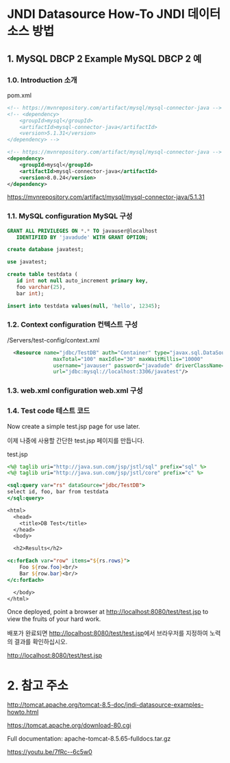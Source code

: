 # JNDI Datasource How-To JNDI 데이터 소스 방법

## 1. MySQL DBCP 2 Example MySQL DBCP 2 예

### 1.0. Introduction 소개

pom.xml
```xml
<!-- https://mvnrepository.com/artifact/mysql/mysql-connector-java -->
<!-- <dependency>
    <groupId>mysql</groupId>
    <artifactId>mysql-connector-java</artifactId>
    <version>5.1.31</version>
</dependency> -->

<!-- https://mvnrepository.com/artifact/mysql/mysql-connector-java -->
<dependency>
    <groupId>mysql</groupId>
    <artifactId>mysql-connector-java</artifactId>
    <version>8.0.24</version>
</dependency>
```

<https://mvnrepository.com/artifact/mysql/mysql-connector-java/5.1.31>

### 1.1. MySQL configuration MySQL 구성

```sql
GRANT ALL PRIVILEGES ON *.* TO javauser@localhost
   IDENTIFIED BY 'javadude' WITH GRANT OPTION;

create database javatest;

use javatest;

create table testdata (
   id int not null auto_increment primary key,
   foo varchar(25),
   bar int);

insert into testdata values(null, 'hello', 12345);
```

### 1.2. Context configuration 컨텍스트 구성

/Servers/test-config/context.xml
```xml
  <Resource name="jdbc/TestDB" auth="Container" type="javax.sql.DataSource"
               maxTotal="100" maxIdle="30" maxWaitMillis="10000"
               username="javauser" password="javadude" driverClassName="com.mysql.jdbc.Driver"
               url="jdbc:mysql://localhost:3306/javatest"/>
```

### 1.3. web.xml configuration web.xml 구성

### 1.4. Test code 테스트 코드

Now create a simple test.jsp page for use later.

이제 나중에 사용할 간단한 test.jsp 페이지를 만듭니다.

test.jsp
```jsp
<%@ taglib uri="http://java.sun.com/jsp/jstl/sql" prefix="sql" %>
<%@ taglib uri="http://java.sun.com/jsp/jstl/core" prefix="c" %>

<sql:query var="rs" dataSource="jdbc/TestDB">
select id, foo, bar from testdata
</sql:query>

<html>
  <head>
    <title>DB Test</title>
  </head>
  <body>

  <h2>Results</h2>

<c:forEach var="row" items="${rs.rows}">
    Foo ${row.foo}<br/>
    Bar ${row.bar}<br/>
</c:forEach>

  </body>
</html>
```

Once deployed, point a browser at <http://localhost:8080/test/test.jsp> to view the fruits of your hard work.

배포가 완료되면 <http://localhost:8080/test/test.jsp>에서 브라우저를 지정하여 노력의 결과를 확인하십시오.

<http://localhost:8080/test/test.jsp>

# 2. 참고 주소

<http://tomcat.apache.org/tomcat-8.5-doc/jndi-datasource-examples-howto.html>

<https://tomcat.apache.org/download-80.cgi>

Full documentation: apache-tomcat-8.5.65-fulldocs.tar.gz

<https://youtu.be/7fRc--6c5w0>
